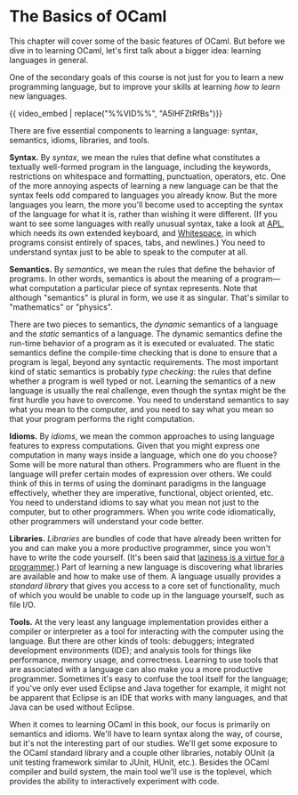 # The Basics of OCaml

This chapter will cover some of the basic features of OCaml. But before we dive
in to learning OCaml, let's first talk about a bigger idea: learning languages
in general.

One of the secondary goals of this course is not just for you to learn a new
programming language, but to improve your skills at learning *how to learn* new
languages.

{{ video_embed | replace("%%VID%%", "A5IHFZtRfBs")}}

There are five essential components to learning a language: syntax, semantics,
idioms, libraries, and tools.

**Syntax.** By *syntax*, we mean the rules that define what constitutes a
textually well-formed program in the language, including the keywords,
restrictions on whitespace and formatting, punctuation, operators, etc. One of
the more annoying aspects of learning a new language can be that the syntax
feels odd compared to languages you already know. But the more languages you
learn, the more you'll become used to accepting the syntax of the language for
what it is, rather than wishing it were different. (If you want to see some
languages with really unusual syntax, take a look at [APL][tryapl], which needs
its own extended keyboard, and [Whitespace][whitespace], in which programs
consist entirely of spaces, tabs, and newlines.) You need to understand syntax
just to be able to speak to the computer at all.

**Semantics.** By *semantics*, we mean the rules that define the behavior of
programs. In other words, semantics is about the meaning of a program&mdash;what
computation a particular piece of syntax represents. Note that although
"semantics" is plural in form, we use it as singular. That's similar to
"mathematics" or "physics".

There are two pieces to semantics, the *dynamic* semantics of a language and the
*static* semantics of a language. The dynamic semantics define the run-time
behavior of a program as it is executed or evaluated. The static semantics
define the compile-time checking that is done to ensure that a program is legal,
beyond any syntactic requirements. The most important kind of static semantics
is probably *type checking*: the rules that define whether a program is well
typed or not. Learning the semantics of a new language is usually the real
challenge, even though the syntax might be the first hurdle you have to
overcome. You need to understand semantics to say what you mean to the computer,
and you need to say what you mean so that your program performs the right
computation.

**Idioms.** By *idioms*, we mean the common approaches to using language
features to express computations. Given that you might express one computation
in many ways inside a language, which one do you choose? Some will be more
natural than others. Programmers who are fluent in the language will prefer
certain modes of expression over others. We could think of this in terms of
using the dominant paradigms in the language effectively, whether they are
imperative, functional, object oriented, etc. You need to understand idioms to
say what you mean not just to the computer, but to other programmers. When you
write code idiomatically, other programmers will understand your code better.

**Libraries.** *Libraries* are bundles of code that have already been written
for you and can make you a more productive programmer, since you won't have to
write the code yourself. (It's been said that [laziness is a virtue for a
programmer][lazy].) Part of learning a new language is discovering what
libraries are available and how to make use of them. A language usually provides
a *standard library* that gives you access to a core set of functionality, much
of which you would be unable to code up in the language yourself, such as file
I/O.

**Tools.** At the very least any language implementation provides either a
compiler or interpreter as a tool for interacting with the computer using the
language. But there are other kinds of tools: debuggers; integrated development
environments (IDE); and analysis tools for things like performance, memory
usage, and correctness. Learning to use tools that are associated with a
language can also make you a more productive programmer. Sometimes it's easy to
confuse the tool itself for the language; if you've only ever used Eclipse and
Java together for example, it might not be apparent that Eclipse is an IDE that
works with many languages, and that Java can be used without Eclipse.

[tryapl]: http://tryapl.org/
[whitespace]: https://web.archive.org/web/20151108084710/http://compsoc.dur.ac.uk/whitespace/tutorial.html
[lazy]: http://wiki.c2.com/?LazinessImpatienceHubris

When it comes to learning OCaml in this book, our focus is primarily on
semantics and idioms. We'll have to learn syntax along the way, of course, but
it's not the interesting part of our studies. We'll get some exposure to the
OCaml standard library and a couple other libraries, notably OUnit (a unit
testing framework similar to JUnit, HUnit, etc.). Besides the OCaml compiler and
build system, the main tool we'll use is the toplevel, which provides the
ability to interactively experiment with code.
